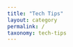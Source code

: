```yaml
---
title: "Tech Tips"
layout: category
permalink: /
taxonomy: tech-tips
---
```


<!-- <h3 class="archive__subtitle">{{ site.data.ui-text[site.locale].recent_posts | default: "Tech Tips" }}</h3> -->

